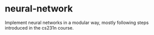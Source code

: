 # neural-network
Implement neural networks in a modular way, mostly following steps introduced in the cs231n course.
